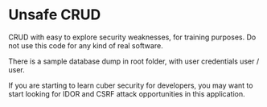 # Unsafe CRUD

CRUD with easy to explore security weaknesses, for training purposes. Do not use this code for any kind of real software.

There is a sample database dump in root folder, with user credentials user / user.

If you are starting to learn cuber security for developers, you may want to start looking for IDOR and CSRF attack opportunities in this application.
